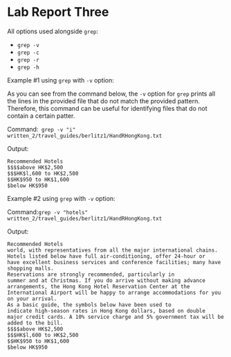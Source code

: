 # Lab Report Three

All options used alongside ```grep```:
- ```grep -v``` 
- ```grep -c```
- ```grep -r```
- ```grep -h```


Example #1 using ```grep``` with ```-v``` option:

As you can see from the command below, the ```-v``` option for ```grep``` prints all the lines in the provided file that do not match the provided pattern. Therefore, this command can be useful for identifying files that do not contain a certain patter.

Command:``` grep -v "i" written_2/travel_guides/berlitz1/HandRHongKong.txt```

Output:
```
Recommended Hotels
$$$$above HK$2,500
$$$HK$l,600 to HK$2,500
$$HK$950 to HK$1,600
$below HK$950
```
Example #2 using ```grep``` with ```-v``` option:

Command:```grep -v "hotels" written_2/travel_guides/berlitz1/HandRHongKong.txt```

Output:
```
Recommended Hotels
world, with representatives from all the major international chains.
Hotels listed below have full air-conditioning, offer 24-hour or
have excellent business services and conference facilities; many have
shopping malls.
Reservations are strongly recommended, particularly in
summer and at Christmas. If you do arrive without making advance
arrangements, the Hong Kong Hotel Reservation Center at the
International Airport will be happy to arrange accommodations for you
on your arrival.
As a basic guide, the symbols below have been used to
indicate high-season rates in Hong Kong dollars, based on double
major credit cards. A 10% service charge and 5% government tax will be
added to the bill.
$$$$above HK$2,500
$$$HK$l,600 to HK$2,500
$$HK$950 to HK$1,600
$below HK$950
```
